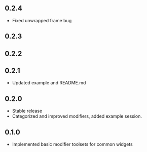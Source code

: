 ## 0.2.4
* Fixed unwrapped frame bug
## 0.2.3

## 0.2.2

## 0.2.1

* Updated example and README.md

## 0.2.0

* Stable release 
* Categorized and improved modifiers, added example session.

## 0.1.0

* Implemented basic modifier toolsets for common widgets
